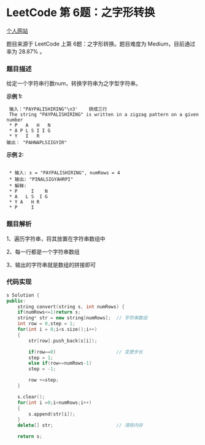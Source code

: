 # LeetCode 第 6题：之字形转换

[个人网站](http://lgg2018.com)

题目来源于 LeetCode 上第 6题：之字形转换。题目难度为 Medium，目前通过率为 28.87% 。

### 题目描述

给定一个字符串行数num，转换字符串为之字型字符串。

**示例 1:**

```
 输入："PAYPALISHIRING"\n3'	排成三行
 The string "PAYPALISHIRING" is written in a zigzag pattern on a given number
 * P   A   H   N
 * A P L S I I G
 * Y   I   R
输出： "PAHNAPLSIIGYIR"
```
**示例 2:**
```

 * 输入: s = "PAYPALISHIRING", numRows = 4
 * 输出: "PINALSIGYAHRPI"
 * 解释:
 * P     I    N
 * A   L S  I G
 * Y A   H R
 * P     I
```

### 题目解析

1、遍历字符串，将其放置在字符串数组中

2、每一行都是一个字符串数组

3、输出的字符串就是数组的拼接即可

### 代码实现

```c++
s Solution {
public:
    string convert(string s, int numRows) {
	if(numRows<=1)return s;
	string* str = new string[numRows];  // 字符串数组
	int row = 0,step = 1;
	for(int i = 0;i<s.size();i++)
	{
	    str[row].push_back(s[i]);

	    if(row==0)                      // 变更步长
		step = 1;
	    else if(row==numRows-1)
		step = -1;

	    row +=step;
	}

	s.clear();                 
	for(int i =0;i<numRows;i++)
	{
	    s.append(str[i]);
	}
	delete[] str;                       // 清除内存

	return s;
```

